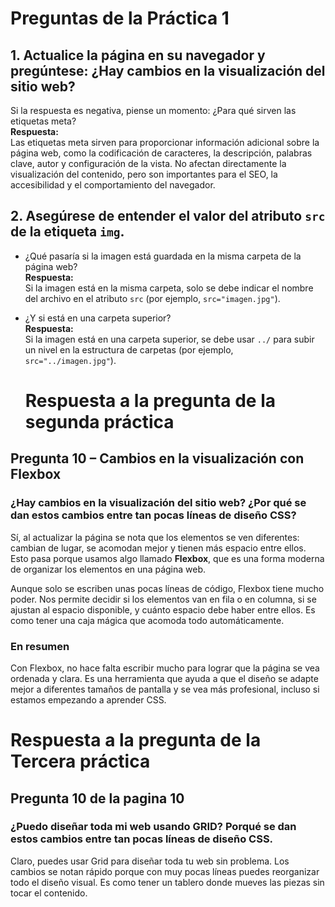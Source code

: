 # Preguntas de la Práctica 1

## 1. Actualice la página en su navegador y pregúntese: ¿Hay cambios en la visualización del sitio web?  
Si la respuesta es negativa, piense un momento: ¿Para qué sirven las etiquetas meta?  
**Respuesta:**  
Las etiquetas meta sirven para proporcionar información adicional sobre la página web, como la codificación de caracteres, la descripción, palabras clave, autor y configuración de la vista. No afectan directamente la visualización del contenido, pero son importantes para el SEO, la accesibilidad y el comportamiento del navegador.

## 2. Asegúrese de entender el valor del atributo `src` de la etiqueta `img`.  
- ¿Qué pasaría si la imagen está guardada en la misma carpeta de la página web?  
    **Respuesta:**  
    Si la imagen está en la misma carpeta, solo se debe indicar el nombre del archivo en el atributo `src` (por ejemplo, `src="imagen.jpg"`).

- ¿Y si está en una carpeta superior?  
    **Respuesta:**  
    Si la imagen está en una carpeta superior, se debe usar `../` para subir un nivel en la estructura de carpetas (por ejemplo, `src="../imagen.jpg"`).

    # Respuesta a la pregunta de la segunda práctica

## Pregunta 10 – Cambios en la visualización con Flexbox

### ¿Hay cambios en la visualización del sitio web? ¿Por qué se dan estos cambios entre tan pocas líneas de diseño CSS?

Sí, al actualizar la página se nota que los elementos se ven diferentes: cambian de lugar, se acomodan mejor y tienen más espacio entre ellos. Esto pasa porque usamos algo llamado **Flexbox**, que es una forma moderna de organizar los elementos en una página web.

Aunque solo se escriben unas pocas líneas de código, Flexbox tiene mucho poder. Nos permite decidir si los elementos van en fila o en columna, si se ajustan al espacio disponible, y cuánto espacio debe haber entre ellos. Es como tener una caja mágica que acomoda todo automáticamente.

### En resumen

Con Flexbox, no hace falta escribir mucho para lograr que la página se vea ordenada y clara. Es una herramienta que ayuda a que el diseño se adapte mejor a diferentes tamaños de pantalla y se vea más profesional, incluso si estamos empezando a aprender CSS.

# Respuesta a la pregunta de la Tercera práctica

## Pregunta 10 de la pagina 10

### ¿Puedo diseñar toda mi web usando GRID? Porqué se dan estos cambios entre tan pocas líneas de diseño CSS. 

Claro, puedes usar Grid para diseñar toda tu web sin problema. Los cambios se notan rápido porque con muy pocas líneas puedes reorganizar todo el diseño visual. Es como tener un tablero donde mueves las piezas sin tocar el contenido.